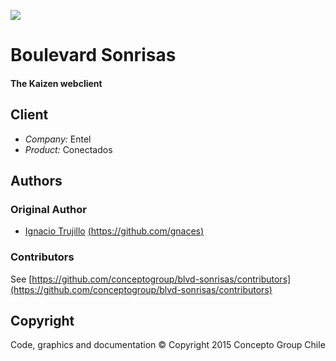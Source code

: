 ![](https://s3.eu-central-1.amazonaws.com/kaizen-prototype/entel/images/logo-sonrisas-github.svg)

# Boulevard Sonrisas
#### The Kaizen webclient

## Client

- _Company:_ Entel
- _Product:_ Conectados

## Authors

### Original Author

- [Ignacio Trujillo](mailto:itrujillo@conceptogroup.cl,ignaces@ignac.es) [(https://github.com/gnaces)](https://github.com/gnaces)

### Contributors

See [https://github.com/conceptogroup/blvd-sonrisas/contributors](https://github.com/conceptogroup/blvd-sonrisas/contributors)

## Copyright

Code, graphics and documentation © Copyright 2015 Concepto Group Chile
